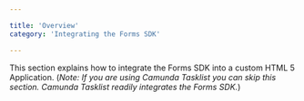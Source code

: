 ```yaml
---

title: 'Overview'
category: 'Integrating the Forms SDK'

---
```


This section explains how to integrate the Forms SDK into a custom HTML 5 Application. (*Note: If
you are using Camunda Tasklist you can skip this section. Camunda Tasklist readily integrates the
Forms SDK.*)

